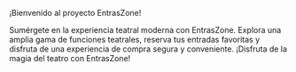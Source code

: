 ¡Bienvenido al proyecto EntrasZone!

Sumérgete en la experiencia teatral moderna con EntrasZone. Explora una amplia gama de funciones teatrales, reserva tus entradas favoritas y disfruta de una experiencia de compra segura y conveniente. ¡Disfruta de la magia del teatro con EntrasZone!
